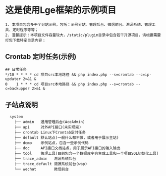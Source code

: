 # 这是使用Lge框架的示例项目
    1. 本项目包含多干个分站示例，包括：示例分站、管理后台、微信前台、溯源系统、管理工具、定时程序等等；
    2. 温馨提示：本项目文件容量较大，/static/plugin目录中包含若干开源项目，请根据需要打包下载特定目录内容；

## Crontab 定时任务(示例)
    ## 日常任务
    */10 * * * * cd 项目src本地路径 && php index.php --s=crontab --c=ip-updater 2>&1 &
    0    1 * * * cd 项目src本地路径 && php index.php --s=crontab --c=backupper 2>&1 &

## 子站点说明
      system
        ├── admin   通用管理后台(AceAdmin)
        ├── api     对外API接口(未实现完)
        ├── crontab Linux下Crontab定时任务
        ├── default 默认站点(一般什么都不做，或者用于展示主站)
        ├── demo    示例站点，包含一些示例代码
        ├── doc     API接口文档站点，用于展示API接口的输入输出
        ├── tool    管理工具(目前包含一个数据库字典生成工具和一个项目SQL初始化工具)
        ├── trace_admin   溯源系统后台
        ├── trace_default 溯源系统前台(wap)
        └── wechat        微信前台
